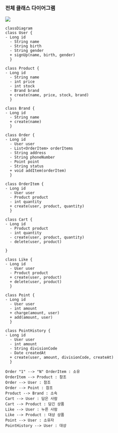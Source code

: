 ### 전체 클래스 다이어그램
[![](https://mermaid.ink/img/pako:eNqlVU1v1DAQ_SuWT63IVptkP7oRqlTaA0ilVEK9oFzctclabezFcSpKVakFVFWiSIgzVHDgxqGHHvY30fAf8EeczUZbWCCHxJ558-Z5ZpIcwyHHBEZweICybJOiRKA0ZmYHdjMiwHHMgLpaYIuzBFDstk-loMrAUEoapj0q5KhhSwjDRFjjPZDRhO2Ol3SsZ-FeiViO2UnMnIAdwXE-lH-jgTIJxoIOZwyZ5MN9Z3ggEMNgT9-dnqEgSJJSj4n2bIxncbOqLMHCmmboZ5meCPybCpvy55krm_LTTN43MY8kSdcAd8uskRxhLEjWtI5HnJHtPN2bMu5wUy99b4AziWSeuRMccoo1q062VKWdcxhtXvxArr9j-6y37EWOmKTyqFFDHe05vFehZpVsIHH3zCycs_XnnBaGyQFpwpa1mpqkLbpP_rMu82uw7Jx3qKi_TabZC4vQYJTynE3zj5BIyJI1egZcpVfD0XQ0Uz9U48vF0b8rqIYT00OaUc421LfLuTZVacoK4fX5JXP66uFeCVmvimVfyhj6MQSt1ppabavVdLojUJxfFp--lEhj0zjXNOW_nhRfrx2T9pmjzXPYnkw9jkT77HfGpjt_HzMz1jW223c3xedTULz-fnt1WXNPhSjEj8kNKN6c_fx4ETMzhHWCi7e33yYVQeWuEVyequCKwKqtH8hUorj6UPpci-tJDAX0YCIohtFzdJARD6ZEpEjvoZmGGMoRUR9MGKklRmI_hqobKmiM2DPOUxhJkaswwfNk5Db5GKvGlf-silmY_8iG7jSM_G7QDwwLjI7hSxi1_F5_ZdDpr_p-uxe2O2E_9OCRsgdBuOJ3-v2w2_aDQdDpnnjwlcnsr4SDgR-uDrrdsBf0eh0VQTBV53xc_jr14-QXbVt1qA?type=png)](https://mermaid.live/edit#pako:eNqlVU1v1DAQ_SuWT63IVptkP7oRqlTaA0ilVEK9oFzctclabezFcSpKVakFVFWiSIgzVHDgxqGHHvY30fAf8EeczUZbWCCHxJ558-Z5ZpIcwyHHBEZweICybJOiRKA0ZmYHdjMiwHHMgLpaYIuzBFDstk-loMrAUEoapj0q5KhhSwjDRFjjPZDRhO2Ol3SsZ-FeiViO2UnMnIAdwXE-lH-jgTIJxoIOZwyZ5MN9Z3ggEMNgT9-dnqEgSJJSj4n2bIxncbOqLMHCmmboZ5meCPybCpvy55krm_LTTN43MY8kSdcAd8uskRxhLEjWtI5HnJHtPN2bMu5wUy99b4AziWSeuRMccoo1q062VKWdcxhtXvxArr9j-6y37EWOmKTyqFFDHe05vFehZpVsIHH3zCycs_XnnBaGyQFpwpa1mpqkLbpP_rMu82uw7Jx3qKi_TabZC4vQYJTynE3zj5BIyJI1egZcpVfD0XQ0Uz9U48vF0b8rqIYT00OaUc421LfLuTZVacoK4fX5JXP66uFeCVmvimVfyhj6MQSt1ppabavVdLojUJxfFp--lEhj0zjXNOW_nhRfrx2T9pmjzXPYnkw9jkT77HfGpjt_HzMz1jW223c3xedTULz-fnt1WXNPhSjEj8kNKN6c_fx4ETMzhHWCi7e33yYVQeWuEVyequCKwKqtH8hUorj6UPpci-tJDAX0YCIohtFzdJARD6ZEpEjvoZmGGMoRUR9MGKklRmI_hqobKmiM2DPOUxhJkaswwfNk5Db5GKvGlf-silmY_8iG7jSM_G7QDwwLjI7hSxi1_F5_ZdDpr_p-uxe2O2E_9OCRsgdBuOJ3-v2w2_aDQdDpnnjwlcnsr4SDgR-uDrrdsBf0eh0VQTBV53xc_jr14-QXbVt1qA)


    classDiagram
    class User {
    - Long id
      - String name
      - String birth
      - String gender
      + signUp(name, birth, gender)
      }
    
    class Product {
    - Long id
      - String name
      - int price
      - int stock
      - Brand brand
      + create(name, price, stock, brand)
      }
    
    class Brand {
    - Long id
      - String name
      + create(name)
      }
    
    class Order {
    - Long id
      - User user
      - List<OrderItem> orderItems
      - String address
      - String phoneNumber
      - Point point
      - String status
      + void addItem(orderItem)
      }
    
    class OrderItem {
    - Long id
      - User user
      - Product product
      - int quantity
      + create(user, product, quantity)
      }
    
    class Cart {
    - Long id
      - Product product
      - int quantity
      - create(user, product, quantity)
      - delete(user, product)
    
    }
    
    class Like {
    - Long id
      - User user
      - Product product
      + create(user, product)
      + delete(user, product)
      }
    
    class Point {
    - Long id
      - User user
      - int amount
      + charge(amount, user)
      + add(amount, user)
      }
    
    class PointHistory {
    - Long id
      - User user
      - int amount
      - String divisionCode
      - Date createdAt
      + create(user, amount, divisionCode, createAt)
      }
    
    Order "1" --> "N" OrderItem : 소유
    OrderItem --> Product : 참조
    Order --> User : 참조
    Order --> Point : 참조
    Product --> Brand : 소속
    Cart --> User : 담은 사람
    Cart --> Product : 담긴 상품
    Like --> User : 누른 사람
    Like --> Product : 대상 상품
    Point --> User : 소유자
    PointHistory --> User : 대상